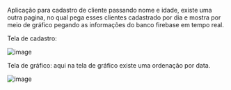 Aplicação para cadastro de cliente passando nome e idade, 
existe uma outra pagina, no qual pega esses clientes cadastrado por dia e mostra por meio de gráfico pegando as informações do banco firebase em tempo real.



Tela de cadastro:

![image](https://github.com/user-attachments/assets/ee0baa73-96ad-434b-9bee-58ecf8e9ea11)


Tela de gráfico:
aqui na tela de gráfico existe uma ordenação por data.

![image](https://github.com/user-attachments/assets/1de3d785-332c-440a-8e4f-4b8bd8e71af2)
